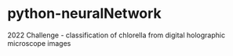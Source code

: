 # python-neuralNetwork
2022 Challenge - classification of chlorella from digital holographic microscope images
